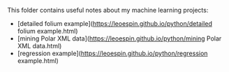 This folder contains useful notes about my machine learning projects:
* [detailed folium example](https://leoespin.github.io/python/detailed folium example.html)
* [mining Polar XML data](https://leoespin.github.io/python/mining Polar XML data.html)
* [regression example](https://leoespin.github.io/python/regression example.html)
